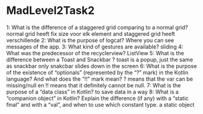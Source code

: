 # MadLevel2Task2

1: What is the difference of a staggered grid comparing to a normal grid?
normal grid heeft fix size voor elk element and staggered grid heeft verschillende
2: What is the purpose of logcat?
Where you can see messages of the app.
3: What kind of gestures are available?
 sliding
4: What was the predecessor of the recyclerview?
 ListView
5: What is the difference between a Toast and Snackbar ?
toast is a popup, just the same as snackbar only snakcbar slides down in the screen
6: What is the purpose of the existence of “optionals” (represented by the “?” mark) in the Kotlin language? And what does the “!!” mark mean?
? means that the var can be missing/null en !! means that it definitely cannot be null.
7: What is the purpose of a “data class” in Kotlin?
to save data in a way
8: What is a “companion object” in Kotlin? Explain the difference (if any) with a “static final” and with a “val”, and when to use which constant type.
 a static object
